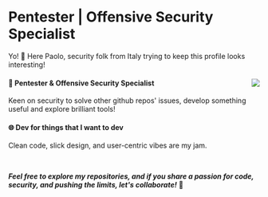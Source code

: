 # Pentester | Offensive Security Specialist

<p>Yo! 👋 Here Paolo, security folk from Italy trying to keep this profile looks interesting!</p>

#### 🦠 Pentester & Offensive Security Specialist <img  align="right" src="https://github-readme-stats.vercel.app/api?username=serrapa&show_icons=true&theme=codeSTACKr&bg_color=00000000&hide_border=true"/>

Keen on security to solve other github repos' issues, develop something useful and explore brilliant tools!

#### 🌐 Dev for things that I want to dev

Clean code, slick design, and user-centric vibes are my jam.

<br>

***Feel free to explore my repositories, and if you share a passion for code, security, and pushing the limits, let's collaborate!*** 🚀
